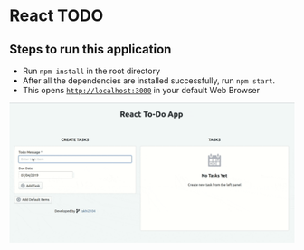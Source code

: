 # React TODO

## Steps to run this application

- Run `npm install` in the root directory
- After all the dependencies are installed successfully, run `npm start`.
- This opens [`http://localhost:3000`](http://localhost:3000) in your default Web Browser

![TODO](todo.gif)